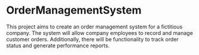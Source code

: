 # OrderManagementSystem
This project aims to create an order management system for a fictitious company. The system will allow company employees to record and manage customer orders. Additionally, there will be functionality to track order status and generate performance reports.
